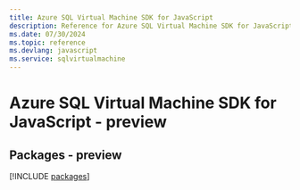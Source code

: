 ```yaml
---
title: Azure SQL Virtual Machine SDK for JavaScript
description: Reference for Azure SQL Virtual Machine SDK for JavaScript
ms.date: 07/30/2024
ms.topic: reference
ms.devlang: javascript
ms.service: sqlvirtualmachine
---
```

# Azure SQL Virtual Machine SDK for JavaScript - preview
## Packages - preview
[!INCLUDE [packages](sql-virtual-machine-index.md)]